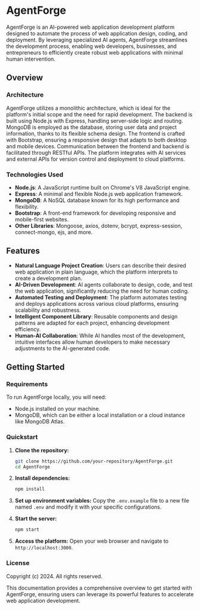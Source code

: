 # AgentForge

AgentForge is an AI-powered web application development platform designed to automate the process of web application design, coding, and deployment. By leveraging specialized AI agents, AgentForge streamlines the development process, enabling web developers, businesses, and entrepreneurs to efficiently create robust web applications with minimal human intervention.

## Overview

### Architecture
AgentForge utilizes a monolithic architecture, which is ideal for the platform's initial scope and the need for rapid development. The backend is built using Node.js with Express, handling server-side logic and routing. MongoDB is employed as the database, storing user data and project information, thanks to its flexible schema design. The frontend is crafted with Bootstrap, ensuring a responsive design that adapts to both desktop and mobile devices. Communication between the frontend and backend is facilitated through RESTful APIs. The platform integrates with AI services and external APIs for version control and deployment to cloud platforms.

### Technologies Used
- **Node.js**: A JavaScript runtime built on Chrome's V8 JavaScript engine.
- **Express**: A minimal and flexible Node.js web application framework.
- **MongoDB**: A NoSQL database known for its high performance and flexibility.
- **Bootstrap**: A front-end framework for developing responsive and mobile-first websites.
- **Other Libraries**: Mongoose, axios, dotenv, bcrypt, express-session, connect-mongo, ejs, and more.

## Features

- **Natural Language Project Creation**: Users can describe their desired web application in plain language, which the platform interprets to create a development plan.
- **AI-Driven Development**: AI agents collaborate to design, code, and test the web application, significantly reducing the need for human coding.
- **Automated Testing and Deployment**: The platform automates testing and deploys applications across various cloud platforms, ensuring scalability and robustness.
- **Intelligent Component Library**: Reusable components and design patterns are adapted for each project, enhancing development efficiency.
- **Human-AI Collaboration**: While AI handles most of the development, intuitive interfaces allow human developers to make necessary adjustments to the AI-generated code.

## Getting Started

### Requirements
To run AgentForge locally, you will need:
- Node.js installed on your machine.
- MongoDB, which can be either a local installation or a cloud instance like MongoDB Atlas.

### Quickstart
1. **Clone the repository:**
   ```bash
   git clone https://github.com/your-repository/AgentForge.git
   cd AgentForge
   ```

2. **Install dependencies:**
   ```bash
   npm install
   ```

3. **Set up environment variables:**
   Copy the `.env.example` file to a new file named `.env` and modify it with your specific configurations.

4. **Start the server:**
   ```bash
   npm start
   ```

5. **Access the platform:** Open your web browser and navigate to `http://localhost:3000`.

### License
Copyright (c) 2024. All rights reserved.

This documentation provides a comprehensive overview to get started with AgentForge, ensuring users can leverage its powerful features to accelerate web application development.